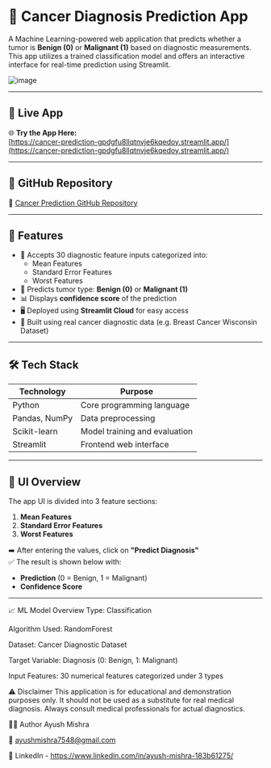 # 🧬 Cancer Diagnosis Prediction App

A Machine Learning-powered web application that predicts whether a tumor is **Benign (0)** or **Malignant (1)** based on diagnostic measurements. This app utilizes a trained classification model and offers an interactive interface for real-time prediction using Streamlit.

![image](https://github.com/user-attachments/assets/0aff0bd6-75eb-4926-9231-c1c3e52f4ece)


---

## 🚀 Live App

🌐 **Try the App Here:**  
[https://cancer-prediction-gpdgfu8llqtnvje6kqedoy.streamlit.app/](https://cancer-prediction-gpdgfu8llqtnvje6kqedoy.streamlit.app/)

---

## 📁 GitHub Repository

🔗 [Cancer Prediction GitHub Repository](https://github.com/Ayush95697/Cancer-Prediction)

---

## 🧠 Features

- 📝 Accepts 30 diagnostic feature inputs categorized into:
  - Mean Features
  - Standard Error Features
  - Worst Features
- 🧮 Predicts tumor type: **Benign (0)** or **Malignant (1)**
- 📊 Displays **confidence score** of the prediction
- 🖥️ Deployed using **Streamlit Cloud** for easy access
- 🧪 Built using real cancer diagnostic data (e.g. Breast Cancer Wisconsin Dataset)

---

## 🛠️ Tech Stack

| Technology     | Purpose                           |
|----------------|-----------------------------------|
| Python         | Core programming language         |
| Pandas, NumPy  | Data preprocessing                |
| Scikit-learn   | Model training and evaluation     |
| Streamlit      | Frontend web interface            |


---

## 📸 UI Overview

The app UI is divided into 3 feature sections:

1. **Mean Features**  
2. **Standard Error Features**  
3. **Worst Features**

➡️ After entering the values, click on **"Predict Diagnosis"**  
✅ The result is shown below with:
- **Prediction** (0 = Benign, 1 = Malignant)  
- **Confidence Score**

---

📈 ML Model Overview
Type: Classification

Algorithm Used: RandomForest 

Dataset: Cancer Diagnostic Dataset

Target Variable: Diagnosis (0: Benign, 1: Malignant)

Input Features: 30 numerical features categorized under 3 types



⚠️ Disclaimer
This application is for educational and demonstration purposes only.
It should not be used as a substitute for real medical diagnosis.
Always consult medical professionals for actual diagnostics.

🙋‍♂️ Author
Ayush Mishra

📧 ayushmishra7548@gmail.com

🔗 LinkedIn - https://www.linkedin.com/in/ayush-mishra-183b61275/
